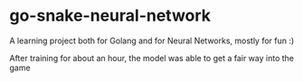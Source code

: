 # go-snake-neural-network

A learning project both for Golang and for Neural Networks, mostly for fun :)

After training for about an hour, the model was able to get a fair way into the game
